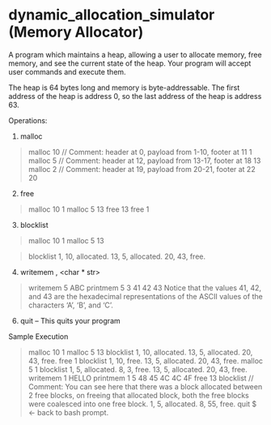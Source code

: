 # dynamic_allocation_simulator (Memory Allocator)

A program which maintains a heap, allowing a user to allocate memory, free memory, and see the current state of the heap. Your program will accept user
commands and execute them.

The heap is 64 bytes long and memory is byte-addressable. The first address of the heap is address 0, so the last address of the heap is address 63.

Operations:

1. malloc <int size>

>malloc 10 // Comment: header at 0, payload from 1-10,
footer at 11
1
>malloc 5 // Comment: header at 12, payload from 13-17,
footer at 18
13
>malloc 2 // Comment: header at 19, payload from 20-21,
footer at 22
20

2. free <int index>

>malloc 10
1
>malloc 5
13
>free 13
>free 1

3. blocklist
>malloc 10
1
>malloc 5
13

>blocklist
1, 10, allocated.
13, 5, allocated.
20, 43, free.

4. writemem <int index>, <char * str> 

>writemem 5 ABC
>printmem 5 3
41 42 43
Notice that the values 41, 42, and 43 are the hexadecimal representations of the ASCII values of the characters ‘A’, ‘B’, and ‘C’.
6. quit – This quits your program

Sample Execution
>malloc 10
1
>malloc 5
13
>blocklist
1, 10, allocated.
13, 5, allocated.
20, 43, free.
>free 1
>blocklist
1, 10, free.
13, 5, allocated.
20, 43, free.
>malloc 5
1
>blocklist
1, 5, allocated.
8, 3, free.
13, 5, allocated.
20, 43, free.
>writemem 1 HELLO
>printmem 1 5
48 45 4C 4C 4F
>free 13
>blocklist // Comment: You can see here that there was a
block allocated between 2 free blocks, on freeing that allocated
block, both the free blocks were coalesced into one free block.
1, 5, allocated.
8, 55, free.
>quit
$ <- back to bash prompt.
